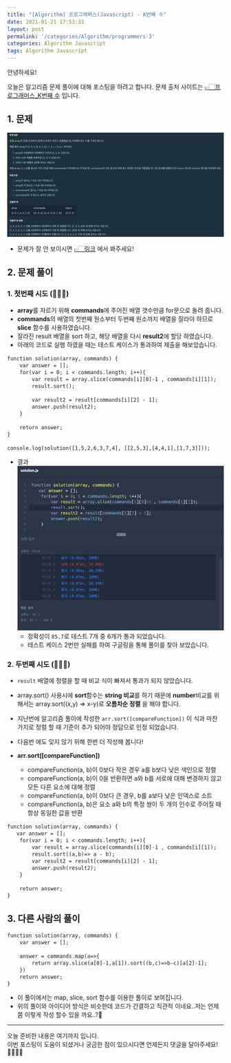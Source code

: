 ```yaml
---
title: "[Algorithm] 프로그래머스(Javascript) - K번째 수"
date: 2021-01-21 17:53:33
layout: post
permalink: '/categories/Algorithm/programmers-3'
categories: Algorithm Javascript
tags: Algorithm Javascript
---
```


안녕하세요!

오늘은 알고리즘 문제 풀이에 대해 포스팅을 하려고 합니다.
문제 출처 사이트는 [👉🏻프로그래머스_K번째 수](https://programmers.co.kr/learn/courses/30/lessons/42748) 입니다.


## 1. 문제
![programmers_5](/assets/images/algorithm/programmers/programmers_5.png)
- 문제가 잘 안 보이시면 [👉🏻링크](https://programmers.co.kr/learn/courses/30/lessons/42748) 에서 봐주세요!

## 2. 문제 풀이
### 1. 첫번째 시도 (🙅🏻‍♀️)
- **array**를 자르기 위해 **commands**에 주어진 배열 갯수만큼 for문으로 돌려 줍니다.
- **commands**의 배열의 첫번째 원소부터 두번째 원소까지 배열을 잘라야 하므로 **slice** 함수를 사용하였습니다.
- 잘라진 result 배열을 sort 하고, 해당 배열을 다시 **result2**에 할당 하였습니다.
- 아래의 코드로 실행 하였을 때는 테스트 케이스가 통과하여 제출을 해보았습니다.

```
function solution(array, commands) {
    var answer = [];
    for(var i = 0; i < commands.length; i++){
        var result = array.slice(commands[i][0]-1 , commands[i][1]);
        result.sort();

        var result2 = result[commands[i][2] - 1];
        answer.push(result2);
    }

    return answer;
}

console.log(solution([1,5,2,6,3,7,4], [[2,5,3],[4,4,1],[1,7,3]]));
```

- 결과
![result_5](/assets/images/algorithm/programmers/result_5.png)
    - 정확성이 `85.7`로 테스트 7개 중 6개가 통과 되었습니다.
    - 테스트 케이스 2번만 실패를 하여 구글링을 통해 풀이를 찾아 보았습니다.
    

### 2. 두번째 시도 (🙆🏻‍♀️)
- `result` 배열에 정렬을 할 때 비교 식이 빠져서 통과가 되지 않았습니다.
- array.sort() 사용시에 **sort**함수는 **string 비교**를 하기 때문에 **number**비교를 위해서는 array.sort((x,y) => x-y)로 **오름차순 정렬** 을 해야 합니다.

- 지난번에 알고리즘 풀이에 작성한 `arr.sort([compareFunction])` 이 식과 마찬 가지로 정렬 할 때 기준이 추가 되어야 정답으로 인정 되었습니다.
- 다음번 에도 잊지 않기 위해 한번 더 작성해 봅니다!
- **arr.sort([compareFunction])**
    - compareFunction(a, b)이 0보다 작은 경우 a를 b보다 낮은 색인으로 정렬
    - compareFunction(a, b)이 0을 반환하면 a와 b를 서로에 대해 변경하지 않고 모든 다른 요소에 대해 정렬
    - compareFunction(a, b)이 0보다 큰 경우, b를 a보다 낮은 인덱스로 소트
    - compareFunction(a, b)은 요소 a와 b의 특정 쌍이 두 개의 인수로 주어질 때 항상 동일한 값을 반환

```    
function solution(array, commands) {
   var answer = [];
    for(var i = 0; i < commands.length; i++){
        var result = array.slice(commands[i][0]-1 , commands[i][1]);
        result.sort((a,b)=> a - b);
        var result2 = result[commands[i][2] - 1];
        answer.push(result2);
    }
   
    return answer;
}
```


## 3. 다른 사람의 풀이
```
function solution(array, commands) {
    var answer = [];

    answer = commands.map(a=>{
        return array.slice(a[0]-1,a[1]).sort((b,c)=>b-c)[a[2]-1];
    })
    return answer;
}
```
- 이 풀이에서는 map, slice, sort 함수를 이용한 풀이로 보여집니다.
- 위의 풀이와 아이디어 방식은 비슷한데 코드가 간결하고 직관적 이네요..저는 언제 쯤 이렇게 작성 할수 있을 까요..?🥲


-----

오늘 준비한 내용은 여기까지 입니다.  
이번 포스팅이 도움이 되셨거나 궁금한 점이 있으시다면 언제든지 댓글을 달아주세요!🙋🏻‍♀️✨   
